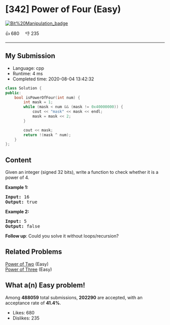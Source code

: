 # [342] Power of Four (Easy)

[![Bit%20Manipulation_badge](https://img.shields.io/badge/topic-Bit%20Manipulation-green.svg)](https://leetcode.com/problems/power-of-four/) 

:+1: 680 &nbsp; &nbsp; :thumbsdown: 235

---

## My Submission

- Language: cpp
- Runtime: 4 ms
- Completed time: 2020-08-04 13:42:32

```cpp
class Solution {
public:
    bool isPowerOfFour(int num) {
        int mask = 1;
        while (mask < num && (mask != 0x40000000)) {
            cout << "mask" << mask << endl;
            mask = mask << 2;
        }

        cout << mask;
        return !(mask ^ num);
    }
};
```

## Content
<p>Given an integer (signed 32 bits), write a function to check whether it is a power of 4.</p>

<p><strong>Example 1:</strong></p>

<pre>
<strong>Input: </strong><span id="example-input-1-1">16</span>
<strong>Output: </strong><span id="example-output-1">true</span>
</pre>

<div>
<p><strong>Example 2:</strong></p>

<pre>
<strong>Input: </strong><span id="example-input-2-1">5</span>
<strong>Output: </strong><span id="example-output-2">false</span></pre>
</div>

<p><b>Follow up</b>: Could you solve it without loops/recursion?</p>

## Related Problems
[Power of Two](https://leetcode.com/problems/power-of-two/) (Easy) <br>
[Power of Three](https://leetcode.com/problems/power-of-three/) (Easy) <br>

## What a(n) Easy problem!
Among **488059** total submissions, **202290** are accepted, with an acceptance rate of **41.4%**. <br>

- Likes: 680
- Dislikes: 235

